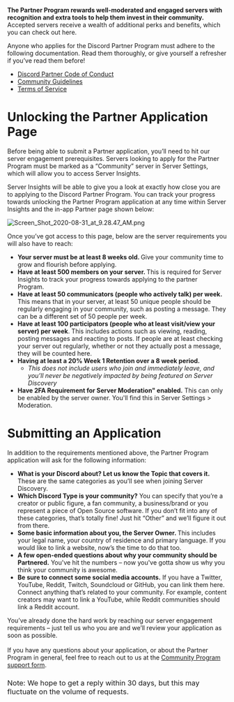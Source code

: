<p><span style="font-weight: 400;"><strong>The Partner Program rewards well-moderated and engaged servers with recognition and extra tools to help them invest in their community.</strong> Accepted servers receive a wealth of additional perks and benefits, which you can check out here. </span> </p>
<p><span style="font-weight: 400;">Anyone who applies for the Discord Partner Program must adhere to the following documentation. Read them thoroughly, or give yourself a refresher if you’ve read them before!</span><span style="font-weight: 400;"><br></span></p>
<ul>
    <li style="font-weight: 400;"><a href="https://dis.gd/partnercoc"><span style="font-weight: 400;">Discord Partner Code of Conduct</span></a></li>
    <li style="font-weight: 400;">
        <a href="https://discordapp.com/guidelines"><span style="font-weight: 400;">Community Guidelines</span></a><span style="font-weight: 400;"> </span>
    </li>
    <li style="font-weight: 400;">
        <a href="https://discordapp.com/terms"><span style="font-weight: 400;">Terms of Service</span></a><span style="font-weight: 400;"> </span>
    </li>
</ul>
<h1>
    <strong>Unlocking the Partner Application Page</strong><strong><br></strong>
</h1>
<p><span style="font-weight: 400;">Before being able to submit a Partner application, you’ll need to hit our server engagement prerequisites. Servers looking to apply for the Partner Program must be marked as a “Community” server in Server Settings, which will allow you to access Server Insights.</span></p>
<p><span style="font-weight: 400;">Server Insights will be able to give you a look at exactly how close you are to applying to the Discord Partner Program. You can track your progress towards unlocking the Partner Program application at any time within Server Insights and the in-app Partner page shown below: </span></p>
<p><img src="https://support.discord.com/hc/article_attachments/360087264314/Screen_Shot_2020-08-31_at_9.28.47_AM.png" alt="Screen_Shot_2020-08-31_at_9.28.47_AM.png"></p>
<p><span style="font-weight: 400;">Once you’ve got access to this page, below are the server requirements you will also have to reach: </span></p>
<ul>
    <li style="font-weight: 400;">
        <strong>Your server must be at least 8 weeks old. </strong>Give your community time to grow and flourish before applying.
    </li>
    <li style="font-weight: 400;">
        <strong>Have at least 500 members on your server. </strong><span style="font-weight: 400;">This is required for Server Insights to track your progress towards applying to the partner Program. </span>
    </li>
    <li style="font-weight: 400;">
        <strong>Have at least 50 communicators (people who actively talk) per week. </strong><span style="font-weight: 400;">This means that in your server, at least 50 unique people should be regularly engaging in your community, such as posting a message. They can be a different set of 50 people per week.</span>
    </li>
    <li style="font-weight: 400;">
        <strong>Have at least 100 participators (people who at least visit/view your server) per week</strong><span style="font-weight: 400;">. This includes actions such as viewing, reading, posting messages and reacting to posts. If people are at least checking your server out regularly, whether or not they actually post a message, they will be counted here.</span>
    </li>
    <li style="font-weight: 400;">
        <strong>Having at least a 20% Week 1 Retention over a 8 week period.</strong>
        <ul>
            <li style="font-weight: 400;"><em><span style="font-weight: 400;">This does not include users who join and immediately leave, and you’ll never be negatively impacted by being featured on Server Discovery</span></em></li>
        </ul>
    </li>
    <li>
        <strong>Have 2FA Requirement for Server Moderation" enabled.</strong> This can only be enabled by the server owner. You'll find this in Server Settings &gt; Moderation. 
    </li>
</ul>
<h1><strong>Submitting an Application </strong></h1>
<p><span style="font-weight: 400;">In addition to the requirements mentioned above, the Partner Program application will ask for the following information:</span><span style="font-weight: 400;"><br></span></p>
<ul>
    <li style="font-weight: 400;">
        <strong>What is your Discord about? Let us know the Topic that covers it. </strong><span style="font-weight: 400;">These are the same categories as you’ll see when joining Server Discovery. </span>
    </li>
    <li style="font-weight: 400;">
        <strong>Which Discord Type is your community?</strong><span style="font-weight: 400;"> You can specify that you’re a</span> <span style="font-weight: 400;">creator or public figure, a fan community, a business/brand or you represent a piece of Open Source software. If you don’t fit into any of these categories, that’s totally fine! Just hit “Other” and we’ll figure it out from there.</span>
    </li>
    <li style="font-weight: 400;">
        <strong>Some basic information about you, the Server Owner. </strong><span style="font-weight: 400;">This includes your legal name, your country of residence and primary language. If you would like to link a website, now’s the time to do that too.</span>
    </li>
    <li style="font-weight: 400;"><span style="font-weight: 400;"><strong>A few open-ended questions about why your community should be Partnered.</strong> You've hit the numbers – now you've gotta show us why you think your community is awesome.</span></li>
    <li style="font-weight: 400;">
        <strong>Be sure to connect some social media accounts.</strong><span style="font-weight: 400;"> If you have a Twitter, YouTube, Reddit, Twitch, Soundcloud or GitHub, you can link them here. Connect anything that’s related to your community. For example, content creators may want to link a YouTube, while Reddit communities should link a Reddit account. </span>
    </li>
</ul>
<p><span style="font-weight: 400;">You’ve already done the hard work by reaching our server engagement requirements – just tell us who you are and we’ll review your application as soon as possible.</span><span style="font-weight: 400;"><br></span><span style="font-weight: 400;"><br></span><span style="font-weight: 400;">If you have any questions about your application, or about the Partner Program in general, feel free to reach out to us at the </span><a href="https://dis.gd/cprog" target="_self">Community Program support form</a><span style="font-weight: 400;">. </span><span style="font-weight: 400;"><br></span></p>
<h3>
    <span style="font-weight: 400;">Note: We hope to get a reply within 30 days, but this may fluctuate on the volume of requests.</span><span style="font-weight: 400;"><br></span>
</h3>